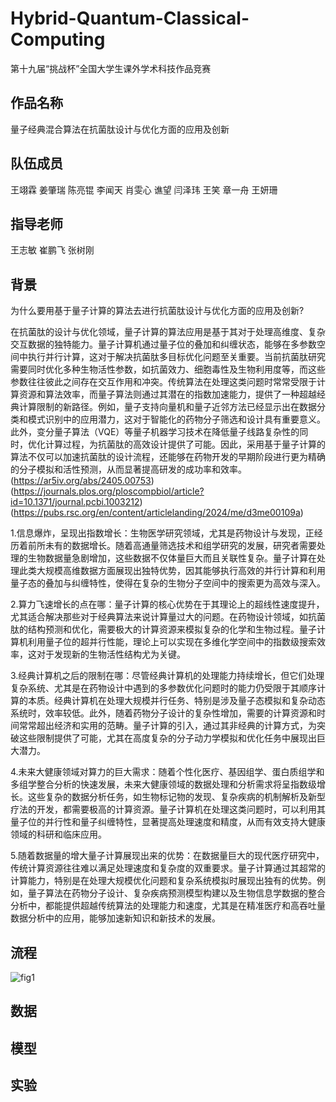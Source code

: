 # Hybrid-Quantum-Classical-Computing
第十九届“挑战杯”全国大学生课外学术科技作品竞赛

## 作品名称
量子经典混合算法在抗菌肽设计与优化方面的应用及创新

## 队伍成员
王翊霖 姜肇瑞 陈亮锟 李闻天 肖雯心 谯望 闫泽玮 王笑  章一舟 王妍珊

## 指导老师
王志敏 崔鹏飞 张树刚

## 背景
为什么要用基于量子计算的算法去进行抗菌肽设计与优化方面的应用及创新?

在抗菌肽的设计与优化领域，量子计算的算法应用是基于其对于处理高维度、复杂交互数据的独特能力。量子计算机通过量子位的叠加和纠缠状态，能够在多参数空间中执行并行计算，这对于解决抗菌肽多目标优化问题至关重要。当前抗菌肽研究需要同时优化多种生物活性参数，如抗菌效力、细胞毒性及生物利用度等，而这些参数往往彼此之间存在交互作用和冲突。传统算法在处理这类问题时常常受限于计算资源和算法效率，而量子算法则通过其潜在的指数加速能力，提供了一种超越经典计算限制的新路径。例如，量子支持向量机和量子近邻方法已经显示出在数据分类和模式识别中的应用潜力，这对于智能化的药物分子筛选和设计具有重要意义。此外，变分量子算法（VQE）等量子机器学习技术在降低量子线路复杂性的同时，优化计算过程，为抗菌肽的高效设计提供了可能。因此，采用基于量子计算的算法不仅可以加速抗菌肽的设计流程，还能够在药物开发的早期阶段进行更为精确的分子模拟和活性预测，从而显著提高研发的成功率和效率。(https://ar5iv.org/abs/2405.00753)   (https://journals.plos.org/ploscompbiol/article?id=10.1371/journal.pcbi.1003212)   (https://pubs.rsc.org/en/content/articlelanding/2024/me/d3me00109a)

1.信息爆炸，呈现出指数增长：生物医学研究领域，尤其是药物设计与发现，正经历着前所未有的数据增长。随着高通量筛选技术和组学研究的发展，研究者需要处理的生物数据量急剧增加，这些数据不仅体量巨大而且关联性复杂。量子计算在处理此类大规模高维数据方面展现出独特优势，因其能够执行高效的并行计算和利用量子态的叠加与纠缠特性，使得在复杂的生物分子空间中的搜索更为高效与深入。

2.算力飞速增长的点在哪：量子计算的核心优势在于其理论上的超线性速度提升，尤其适合解决那些对于经典算法来说计算量过大的问题。在药物设计领域，如抗菌肽的结构预测和优化，需要极大的计算资源来模拟复杂的化学和生物过程。量子计算机利用量子位的超并行性能，理论上可以实现在多维化学空间中的指数级搜索效率，这对于发现新的生物活性结构尤为关键。

3.经典计算机之后的限制在哪：尽管经典计算机的处理能力持续增长，但它们处理复杂系统、尤其是在药物设计中遇到的多参数优化问题时的能力仍受限于其顺序计算的本质。经典计算机在处理大规模并行任务、特别是涉及量子态模拟和复杂动态系统时，效率较低。此外，随着药物分子设计的复杂性增加，需要的计算资源和时间常常超出经济和实用的范畴。量子计算的引入，通过其非经典的计算方式，为突破这些限制提供了可能，尤其在高度复杂的分子动力学模拟和优化任务中展现出巨大潜力。

4.未来大健康领域对算力的巨大需求：随着个性化医疗、基因组学、蛋白质组学和多组学整合分析的快速发展，未来大健康领域的数据处理和分析需求将呈指数级增长。这些复杂的数据分析任务，如生物标记物的发现、复杂疾病的机制解析及新型疗法的开发，都需要极高的计算资源。量子计算机在处理这类问题时，可以利用其量子位的并行性和量子纠缠特性，显著提高处理速度和精度，从而有效支持大健康领域的科研和临床应用。

5.随着数据量的增大量子计算展现出来的优势：在数据量巨大的现代医疗研究中，传统计算资源往往难以满足处理速度和复杂度的双重要求。量子计算通过其超常的计算能力，特别是在处理大规模优化问题和复杂系统模拟时展现出独有的优势。例如，量子算法在药物分子设计、复杂疾病预测模型构建以及生物信息学数据的整合分析中，都能提供超越传统算法的处理能力和速度，尤其是在精准医疗和高吞吐量数据分析中的应用，能够加速新知识和新技术的发展。

## 流程

![fig1](/fig/image.png)

## 数据

## 模型

## 实验

